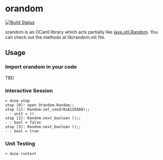 # orandom
[![Build Status][]][CI Results]

orandom is an OCaml library which acts partially like [java.util.Random][].
You can check out the methods at lib/random.mli file.

## Usage

### Import orandom in your code

TBD

### Interactive Session

```console
> dune utop
utop [0]: open Orandom.Random;;
utop [1]: Random.set_seed(0xA12EA88);;
- : unit = ()
utop [2]: Random.next_boolean ();;
- : bool = false
utop [3]: Random.next_boolean ();;
- : bool = true
```

### Unit Testing

```console
> dune runtest
```

[Build Status]: https://circleci.com/gh/r6eve/orandom.svg?style=svg
[CI Results]: https://circleci.com/gh/r6eve/orandom
[java.util.Random]: https://docs.oracle.com/javase/10/docs/api/java/util/Random.html
